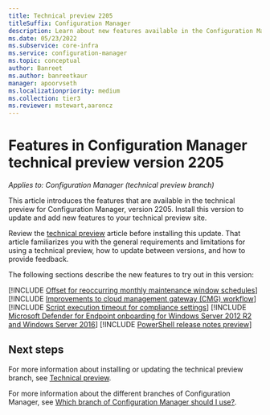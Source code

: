 ```yaml
---
title: Technical preview 2205
titleSuffix: Configuration Manager
description: Learn about new features available in the Configuration Manager technical preview branch version 2205.
ms.date: 05/23/2022
ms.subservice: core-infra
ms.service: configuration-manager
ms.topic: conceptual
author: Banreet
ms.author: banreetkaur
manager: apoorvseth
ms.localizationpriority: medium
ms.collection: tier3
ms.reviewer: mstewart,aaroncz 
---
```


# Features in Configuration Manager technical preview version 2205

*Applies to: Configuration Manager (technical preview branch)*

This article introduces the features that are available in the technical preview for Configuration Manager, version 2205. Install this version to update and add new features to your technical preview site.<!-- baseline only statement: When you install a new technical preview site, this release is also available as a baseline version. --> 

Review the [technical preview](../technical-preview.md) article before installing this update. That article familiarizes you with the general requirements and limitations for using a technical preview, how to update between versions, and how to provide feedback.

The following sections describe the new features to try out in this version:

<!-- [!INCLUDE [Example feature name](includes/2205/1234567.md)] -->

[!INCLUDE [Offset for reoccurring monthly maintenance window schedules](includes/2205/3601127.md)]
[!INCLUDE [Improvements to cloud management gateway (CMG) workflow](includes/2205/13351390.md)]
[!INCLUDE [Script execution timeout for compliance settings](includes/2205/14120481.md)]
[!INCLUDE [Microsoft Defender for Endpoint onboarding for Windows Server 2012 R2 and Windows Server 2016](includes/2205/9265511.md)]
[!INCLUDE [PowerShell release notes preview](includes/2205/14046376.md)]


<!-- ## General known issues  -->
 
<!--  [!INCLUDE [11018755](includes/2112/known-issue-11018755.md)] -->
## Next steps

For more information about installing or updating the technical preview branch, see [Technical preview](../technical-preview.md).

For more information about the different branches of Configuration Manager, see [Which branch of Configuration Manager should I use?](../../understand/which-branch-should-i-use.md).
